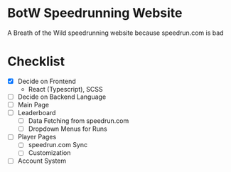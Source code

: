 # BotW Speedrunning Website
A Breath of the Wild speedrunning website because speedrun.com is bad

# Checklist
- [x] Decide on Frontend
  - React (Typescript), SCSS
- [ ] Decide on Backend Language
- [ ] Main Page
- [ ] Leaderboard
  - [ ] Data Fetching from speedrun.com
  - [ ] Dropdown Menus for Runs
- [ ] Player Pages
  - [ ] speedrun.com Sync
  - [ ] Customization
- [ ] Account System
